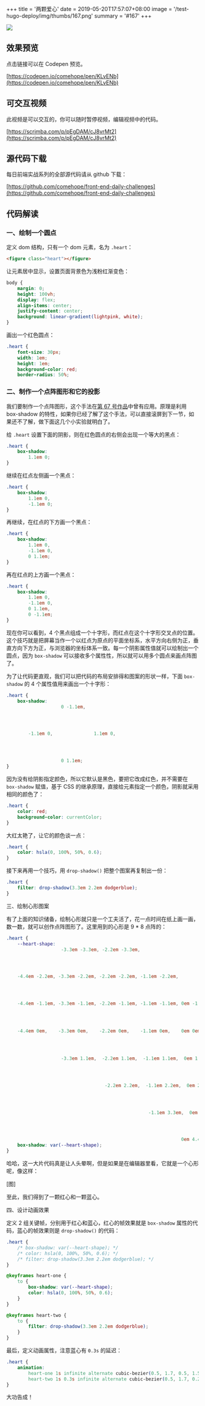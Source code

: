 +++
title = '两颗爱心'
date = 2019-05-20T17:57:07+08:00
image = '/test-hugo-deploy/img/thumbs/167.png'
summary = '#167'
+++

![](./work.gif)

## 效果预览

点击链接可以在 Codepen 预览。

[https://codepen.io/comehope/pen/KLvENb](https://codepen.io/comehope/pen/KLvENb)

## 可交互视频

此视频是可以交互的，你可以随时暂停视频，编辑视频中的代码。

[https://scrimba.com/p/pEgDAM/cJ8vrMt2](https://scrimba.com/p/pEgDAM/cJ8vrMt2)

## 源代码下载

每日前端实战系列的全部源代码请从 github 下载：

[https://github.com/comehope/front-end-daily-challenges](https://github.com/comehope/front-end-daily-challenges)

## 代码解读

### 一、绘制一个圆点

定义 dom 结构，只有一个 dom 元素，名为 `.heart`：

```html
<figure class="heart"></figure>
```

让元素居中显示，设置页面背景色为浅粉红渐变色：

```css
body {
    margin: 0;
    height: 100vh;
    display: flex;
    align-items: center;
    justify-content: center;
    background: linear-gradient(lightpink, white);
}
```

画出一个红色圆点：

```css
.heart {
    font-size: 30px;
    width: 1em;
    height: 1em;
    background-color: red;
    border-radius: 50%;
```

### 二、制作一个点阵图形和它的投影

我们要制作一个点阵图形，这个手法在[第 67 号作品](https://segmentfault.com/a/1190000015444368)中曾有应用。原理是利用 box-shadow 的特性，如果你已经了解了这个手法，可以直接滚屏到下一节，如果还不了解，做下面这几个小实验就明白了。

给 `.heart` 设置下面的阴影，则在红色圆点的右侧会出现一个等大的黑点：

```css
.heart {
    box-shadow:
        1.1em 0;
}
```

继续在红点左侧画一个黑点：

```css
.heart {
    box-shadow:
        1.1em 0,
        -1.1em 0;
}
```

再继续，在红点的下方画一个黑点：

```css
.heart {
    box-shadow:
        1.1em 0,
        -1.1em 0,
        0 1.1em;
}
```

再在红点的上方画一个黑点：

```css
.heart {
    box-shadow:
        1.1em 0,
        -1.1em 0,
        0 1.1em,
        0 -1.1em;
}
```

现在你可以看到，4 个黑点组成一个十字形，而红点在这个十字形交叉点的位置。这个技巧就是把屏幕当作一个以红点为原点的平面坐标系，水平方向右侧为正，垂直方向下方为正，与浏览器的坐标体系一致。每一个阴影属性值就可以绘制出一个圆点，因为 `box-shadow` 可以接收多个属性性，所以就可以用多个圆点来画点阵图了。

为了让代码更直观，我们可以把代码的布局安排得和图案的形状一样，下面 `box-shadow` 的 4 个属性值用来画出一个十字形：

```css
.heart {
    box-shadow: 
                    0 -1.1em,




        -1.1em 0,               1.1em 0,




                    0 1.1em;
}
```

因为没有给阴影指定颜色，所以它默认是黑色，要把它改成红色，并不需要在 `box-shadow` 赋值，基于 CSS 的继承原理，直接给元素指定一个颜色，阴影就采用相同的颜色了：

```css
.heart {
    color: red;
    background-color: currentColor;
}
```

大红太艳了，让它的颜色谈一点：

```css
.heart {
    color: hsla(0, 100%, 50%, 0.6);
}
```

接下来再用一个技巧，用 `drop-shadow()` 把整个图案再复制出一份：

```css
.heart {
    filter: drop-shadow(3.3em 2.2em dodgerblue);
}
```

三、绘制心形图案

有了上面的知识储备，绘制心形就只是一个工夫活了，花一点时间在纸上画一画，数一数，就可以创作点阵图形了。这里用到的心形是 9 * 8 点阵的：

```css
.heart {
    --heart-shape: 
                    -3.3em -3.3em, -2.2em -3.3em,                                          2.2em -3.3em, 3.3em -3.3em,




    -4.4em -2.2em, -3.3em -2.2em, -2.2em -2.2em, -1.1em -2.2em,             1.1em -2.2em, 2.2em -2.2em, 3.3em -2.2em, 4.4em -2.2em,




    -4.4em -1.1em, -3.3em -1.1em, -2.2em -1.1em, -1.1em -1.1em, 0em -1.1em, 1.1em -1.1em, 2.2em -1.1em, 3.3em -1.1em, 4.4em -1.1em,



    
    -4.4em 0em,    -3.3em 0em,    -2.2em 0em,    -1.1em 0em,    0em 0em,    1.1em 0em,    2.2em 0em,    3.3em 0em,    4.4em 0em,



    
                    -3.3em 1.1em,  -2.2em 1.1em,  -1.1em 1.1em,  0em 1.1em,  1.1em 1.1em,  2.2em 1.1em,  3.3em 1.1em,




                                    -2.2em 2.2em,  -1.1em 2.2em,  0em 2.2em,  1.1em 2.2em,  2.2em 2.2em,




                                                    -1.1em 3.3em,  0em 3.3em,  1.1em 3.3em,




                                                                0em 4.4em;
    box-shadow: var(--heart-shape);
}
```

哈哈，这一大片代码真是让人头晕啊，但是如果是在编辑器里看，它就是一个心形呢，像这样：

[图]

至此，我们得到了一颗红心和一颗蓝心。

四、设计动画效果

定义 2 组关键帧，分别用于红心和蓝心，红心的帧效果就是 `box-shadow` 属性的代码，蓝心的帧效果则是 `drop-shadow()` 的代码：

```css
.heart {
    /* box-shadow: var(--heart-shape); */
    /* color: hsla(0, 100%, 50%, 0.6); */
    /* filter: drop-shadow(3.3em 2.2em dodgerblue); */
}

@keyframes heart-one {
    to {
        box-shadow: var(--heart-shape);
        color: hsla(0, 100%, 50%, 0.6);
    }
}

@keyframes heart-two {
    to {
        filter: drop-shadow(3.3em 2.2em dodgerblue);
    }
}
```

最后，定义动画属性，注意蓝心有 `0.3s` 的延迟：

```css
.heart {
    animation: 
        heart-one 1s infinite alternate cubic-bezier(0.5, 1.7, 0.5, 1.5),
        heart-two 1s 0.3s infinite alternate cubic-bezier(0.5, 1.7, 0.25, 1);
}
```

大功告成！
